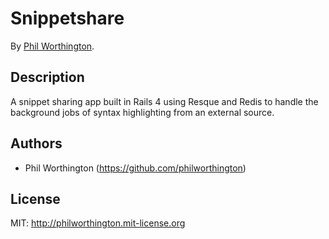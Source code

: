 # Snippetshare

By [Phil Worthington](https://github.com/philworthington).


## Description
A snippet sharing app built in Rails 4 using Resque and Redis to handle the background jobs of syntax highlighting from an external source.

## Authors

* Phil Worthington (https://github.com/philworthington)


## License

MIT: http://philworthington.mit-license.org

